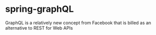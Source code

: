 # spring-graphQL
GraphQL is a relatively new concept from Facebook that is billed as an alternative to REST for Web APIs

